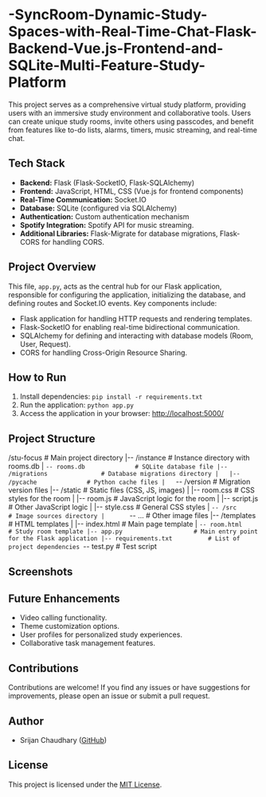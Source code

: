 # -SyncRoom-Dynamic-Study-Spaces-with-Real-Time-Chat-Flask-Backend-Vue.js-Frontend-and-SQLite-Multi-Feature-Study-Platform


This project serves as a comprehensive virtual study platform, providing users with an immersive study environment and collaborative tools. Users can create unique study rooms, invite others using passcodes, and benefit from features like to-do lists, alarms, timers, music streaming, and real-time chat.

## Tech Stack

- **Backend:** Flask (Flask-SocketIO, Flask-SQLAlchemy)
- **Frontend:** JavaScript, HTML, CSS (Vue.js for frontend components)
- **Real-Time Communication:** Socket.IO
- **Database:** SQLite (configured via SQLAlchemy)
- **Authentication:** Custom authentication mechanism
- **Spotify Integration:** Spotify API for music streaming.
- **Additional Libraries:** Flask-Migrate for database migrations, Flask-CORS for handling CORS.


## Project Overview

This file, `app.py`, acts as the central hub for our Flask application, responsible for configuring the application, initializing the database, and defining routes and Socket.IO events. Key components include:

- Flask application for handling HTTP requests and rendering templates.
- Flask-SocketIO for enabling real-time bidirectional communication.
- SQLAlchemy for defining and interacting with database models (Room, User, Request).
- CORS for handling Cross-Origin Resource Sharing.

## How to Run

1. Install dependencies: `pip install -r requirements.txt`
2. Run the application: `python app.py`
3. Access the application in your browser: [http://localhost:5000/](http://localhost:5000/)

## Project Structure

/stu-focus                    # Main project directory
|-- /instance                 # Instance directory with rooms.db
|   `-- rooms.db              # SQLite database file
|-- /migrations               # Database migrations directory
|   |-- /pycache              # Python cache files
|   `-- /version              # Migration version files
|-- /static                   # Static files (CSS, JS, images)
|   |-- room.css              # CSS styles for the room
|   |-- room.js               # JavaScript logic for the room
|   |-- script.js             # Other JavaScript logic
|   |-- style.css             # General CSS styles
|   `-- /src                  # Image sources directory
|       `-- ...               # Other image files
|-- /templates                # HTML templates
|   |-- index.html            # Main page template
|   `-- room.html             # Study room template
|-- app.py                    # Main entry point for the Flask application
|-- requirements.txt          # List of project dependencies
`-- test.py                   # Test script




## Screenshots

<!-- Include screenshots or images of your project here -->

## Future Enhancements

- Video calling functionality.
- Theme customization options.
- User profiles for personalized study experiences.
- Collaborative task management features.

## Contributions

Contributions are welcome! If you find any issues or have suggestions for improvements, please open an issue or submit a pull request.

## Author

- Srijan Chaudhary ([GitHub](https://github.com/5rijan))

## License

This project is licensed under the [MIT License](LICENSE).





